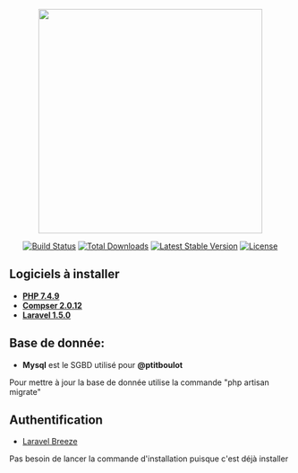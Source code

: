 <p align="center"><a href="https://laravel.com" target="_blank"><img src="https://raw.githubusercontent.com/laravel/art/master/logo-lockup/5%20SVG/2%20CMYK/1%20Full%20Color/laravel-logolockup-cmyk-red.svg" width="400"></a></p>

<p align="center">
<a href="https://travis-ci.org/laravel/framework"><img src="https://travis-ci.org/laravel/framework.svg" alt="Build Status"></a>
<a href="https://packagist.org/packages/laravel/framework"><img src="https://img.shields.io/packagist/dt/laravel/framework" alt="Total Downloads"></a>
<a href="https://packagist.org/packages/laravel/framework"><img src="https://img.shields.io/packagist/v/laravel/framework" alt="Latest Stable Version"></a>
<a href="https://packagist.org/packages/laravel/framework"><img src="https://img.shields.io/packagist/l/laravel/framework" alt="License"></a>
</p>

## Logiciels à installer

- **[PHP 7.4.9](https://php.net)**
- **[Compser 2.0.12](https://getcomposer.org/)**
- **[Laravel 1.5.0](https://laravel.com/)**


## Base de donnée:

- **Mysql** est le SGBD utilisé pour **@ptitboulot**

Pour mettre à jour la base de donnée utilise la commande "php artisan migrate"

## Authentification 

- [Laravel Breeze](https://laravel.com/docs/8.x/starter-kits#laravel-breeze-installation)

Pas besoin de lancer la commande d'installation puisque c'est déjà installer


    

